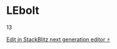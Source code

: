 # LEbolt
13

[Edit in StackBlitz next generation editor ⚡️](https://stackblitz.com/~/github.com/Fcojpv/LEbolt)
